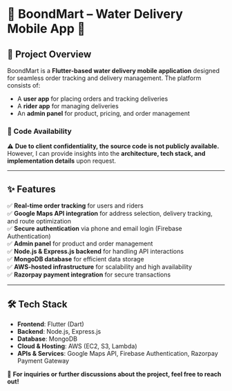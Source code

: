 # 📌 BoondMart – Water Delivery Mobile App 🚀  

## 📖 Project Overview  
BoondMart is a **Flutter-based water delivery mobile application** designed for seamless order tracking and delivery management. The platform consists of:  

- A **user app** for placing orders and tracking deliveries  
- A **rider app** for managing deliveries  
- An **admin panel** for product, pricing, and order management  

### 🔐 Code Availability  
⚠️ **Due to client confidentiality, the source code is not publicly available.** However, I can provide insights into the **architecture, tech stack, and implementation details** upon request.  

---

## ✨ Features  
✅ **Real-time order tracking** for users and riders  
✅ **Google Maps API integration** for address selection, delivery tracking, and route optimization  
✅ **Secure authentication** via phone and email login (Firebase Authentication)  
✅ **Admin panel** for product and order management  
✅ **Node.js & Express.js backend** for handling API interactions  
✅ **MongoDB database** for efficient data storage  
✅ **AWS-hosted infrastructure** for scalability and high availability  
✅ **Razorpay payment integration** for secure transactions  

---

## 🛠️ Tech Stack  
- **Frontend**: Flutter (Dart)  
- **Backend**: Node.js, Express.js  
- **Database**: MongoDB  
- **Cloud & Hosting**: AWS (EC2, S3, Lambda)  
- **APIs & Services**: Google Maps API, Firebase Authentication, Razorpay Payment Gateway  

📩 **For inquiries or further discussions about the project, feel free to reach out!**  
